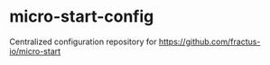 # micro-start-config
Centralized configuration repository for https://github.com/fractus-io/micro-start
